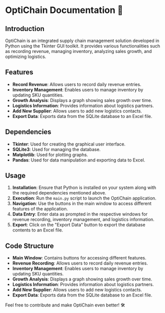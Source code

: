 # OptiChain Documentation 🚀

## Introduction
OptiChain is an integrated supply chain management solution developed in Python using the Tkinter GUI toolkit. It provides various functionalities such as recording revenue, managing inventory, analyzing sales growth, and optimizing logistics.

## Features
- **Record Revenue**: Allows users to record daily revenue entries.
- **Inventory Management**: Enables users to manage inventory by updating SKU quantities.
- **Growth Analysis**: Displays a graph showing sales growth over time.
- **Logistics Information**: Provides information about logistics partners.
- **Add New Supplier**: Allows users to add new logistics contacts.
- **Export Data**: Exports data from the SQLite database to an Excel file.

## Dependencies
- **Tkinter**: Used for creating the graphical user interface.
- **SQLite3**: Used for managing the database.
- **Matplotlib**: Used for plotting graphs.
- **Pandas**: Used for data manipulation and exporting data to Excel.

## Usage
1. **Installation**: Ensure that Python is installed on your system along with the required dependencies mentioned above.
2. **Execution**: Run the `main.py` script to launch the OptiChain application.
3. **Navigation**: Use the buttons in the main window to access different features of the application.
4. **Data Entry**: Enter data as prompted in the respective windows for revenue recording, inventory management, and logistics information.
5. **Export**: Click on the "Export Data" button to export the database contents to an Excel file.

## Code Structure
- **Main Window**: Contains buttons for accessing different features.
- **Revenue Recording**: Allows users to record daily revenue entries.
- **Inventory Management**: Enables users to manage inventory by updating SKU quantities.
- **Growth Analysis**: Displays a graph showing sales growth over time.
- **Logistics Information**: Provides information about logistics partners.
- **Add New Supplier**: Allows users to add new logistics contacts.
- **Export Data**: Exports data from the SQLite database to an Excel file.

Feel free to contribute and make OptiChain even better! 🛠️
